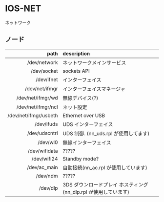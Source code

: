 # IOS-NET
ネットワーク

## ノード
|                  path | description                                                       |
| --------------------: | :---------------------------------------------------------------- |
|          /dev/network | ネットワークメインサービス                                        |
|           /dev/socket | sockets API                                                       |
|            /dev/ifnet | インターフェイス                                                  |
|        /dev/net/ifmgr | インターフェイスマネージャ                                        |
|     /dev/net/ifmgr/wd | 無線デバイス(?)                                                   |
|    /dev/net/ifmgr/ncl | ネット設定                                                        |
| /dev/net/ifmgr/usbeth | Ethernet over USB                                                 |
|            /dev/ifuds | UDS インターフェイス                                              |
|         /dev/udscntrl | UDS 制御. (nn_uds.rpl が使用してます)                             |
|              /dev/wl0 | 無線インターフェイス                                              |
|         /dev/wifidata | ?????                                                             |
|           /dev/wifi24 | Standby mode?                                                     |
|          /dev/ac_main | 自動接続(nn_ac.rpl が使用しています)                              |
|              /dev/ndm | ?????                                                             |
|              /dev/dlp | 3DS ダウンロードプレイ ホスティング (nn_dlp.rpl が使用しています) |
